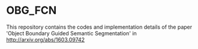 # OBG_FCN
This repository contains the codes and implementation details of the paper 'Object Boundary Guided Semantic Segmentation' in
http://arxiv.org/abs/1603.09742


